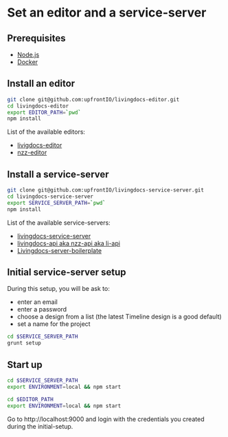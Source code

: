 # Set an editor and a service-server

## Prerequisites
- [Node.js](./node.md)
- [Docker](./docker.md)

## Install an editor

```bash
git clone git@github.com:upfrontIO/livingdocs-editor.git
cd livingdocs-editor
export EDITOR_PATH=`pwd`
npm install
```

List of the available editors:
- [livigdocs-editor](https://github.com/upfrontIO/livingdocs-service-server)
- [nzz-editor](https://github.com/nzzdev/livingdocs-editor)

## Install a service-server

```bash
git clone git@github.com:upfrontIO/livingdocs-service-server.git
cd livingdocs-service-server
export SERVICE_SERVER_PATH=`pwd`
npm install
```

List of the available service-servers:
- [livingdocs-service-server](https://github.com/upfrontIO/livingdocs-service-server)
- [livingdocs-api aka nzz-api aka li-api](https://github.com/nzzdev/livingdocs-api)
- [Livingdocs-server-boilerplate](https://github.com/upfrontIO/livingdocs-server-boilerplate)

## Initial service-server setup

During this setup, you will be ask to:
- enter an email
- enter a password
- choose a design from a list (the latest Timeline design is a good default)
- set a name for the project

```bash
cd $SERVICE_SERVER_PATH
grunt setup
```

## Start up

```bash
cd $SERVICE_SERVER_PATH
export ENVIRONMENT=local && npm start
```

```bash
cd $EDITOR_PATH
export ENVIRONMENT=local && npm start
```

Go to http://localhost:9000 and login with the credentials you created during the initial-setup.
